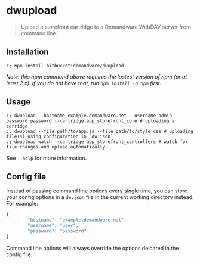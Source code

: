 # dwupload
> Upload a storefront cartridge to a Demandware WebDAV server from command line.

## Installation

```shell
:; npm install bitbucket:demandware/dwupload
```

*Note: this npm command above requires the lastest version of npm (or at least 2.x). If you do not have that, run `npm install -g npm` first.*

## Usage

```shell
:; dwupload --hostname example.demandware.net --username admin --password password --cartridge app_storefront_core # uploading a carridge
:; dwupload --file path/to/app.js --file path/to/style.css # uploading file(s) using configuration in `dw.json`
:; dwupload watch --cartridge app_storefront_controllers # watch for file changes and upload automatically
```

See `--help` for more information.

## Config file
Instead of passing command line options every single time, you can store your config options in a `dw.json` file in the current working directory instead. For example:

```js
{
        "hostname": "example.demandware.net",
        "username": "user",
        "password": "password"
}
```

Command line options will always override the options delcared in the config file.

